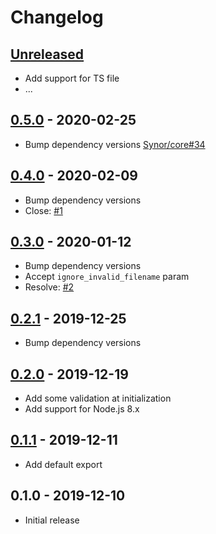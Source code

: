 # Changelog

## [Unreleased]

- Add support for TS file
- ...

## [0.5.0] - 2020-02-25

- Bump dependency versions [Synor/core#34](https://github.com/Synor/core/issues/34)

## [0.4.0] - 2020-02-09

- Bump dependency versions
- Close: [#1](https://github.com/Synor/source-file/issues/1)

## [0.3.0] - 2020-01-12

- Bump dependency versions
- Accept `ignore_invalid_filename` param
- Resolve: [#2](https://github.com/Synor/source-file/issues/2)

## [0.2.1] - 2019-12-25

- Bump dependency versions

## [0.2.0] - 2019-12-19

- Add some validation at initialization
- Add support for Node.js 8.x

## [0.1.1] - 2019-12-11

- Add default export

## 0.1.0 - 2019-12-10

- Initial release

[unreleased]: https://github.com/Synor/source-file/compare/0.5.0...HEAD
[0.5.0]: https://github.com/Synor/source-file/compare/0.4.0...0.5.0
[0.4.0]: https://github.com/Synor/source-file/compare/0.3.0...0.4.0
[0.3.0]: https://github.com/Synor/source-file/compare/0.2.1...0.3.0
[0.2.1]: https://github.com/Synor/source-file/compare/0.2.0...0.2.1
[0.2.0]: https://github.com/Synor/source-file/compare/0.1.1...0.2.0
[0.1.1]: https://github.com/Synor/source-file/compare/0.1.0...0.1.1
